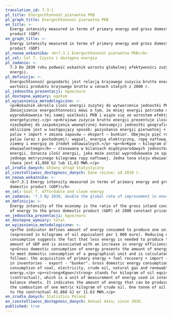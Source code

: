 ```yaml
---
translation_id: 7-3-1
pl_title: Energochłonność pierwotna PKB
pl_graph_title: Energochłonność pierwotna PKB
en_title: >-
  Energy intensity measured in terms of primary energy and gross domestic
  product (GDP)
en_graph_title: >-
  Energy intensity measured in terms of primary energy and gross domestic
  product (GDP)
pl_nazwa_wskaznika: <b>7.3.1 Energochłonność pierwotna PKB</b>
pl_cel: Cel 7. Czysta i dostępna energia
pl_zadanie: >-
  7.3 Do 2030 roku podwoić wskaźnik wzrostu globalnej efektywności zużycia
  energii.
pl_definicja: >-
  Energochłonność gospodarki jest relacją krajowego zużycia brutto energii do
  wartości produktu krajowego brutto w cenach stałych z 2000 r.
pl_jednostka_prezentacji: kgoe/euro
pl_dostepne_wymiary: ogółem
pl_wyjasnienia_metodologiczne: >-
  <p>Wskaźnik określa ilość energii zużytej do wytworzenia jednostki PKB.
  Zmniejszenie energochłonności mówi o tym, że mniej energii potrzeba do
  wyprodukowania tej samej wielkości PKB i wiąże się ze wzrostem efektywności
  energetycznej.</p> <p>Krajowe zużycie brutto energii prezentuje ilość energii
  niezbędnej do zaspokojenia wewnętrznej konsumpcji jednostki geograficznej i
  obliczane jest w następujący sposób: pozyskanie energii pierwotnej + odzysk
  paliw + import + zmiana zapasów — eksport — bunkier. Obejmuje pięć rodzajów
  paliw (wraz z pochodnymi): węgiel, energię elektryczną, ropę naftową, gaz
  ziemny i energię ze źródeł odnawialnych.</p> <p><b>Kgoe — kilogram oleju
  ekwiwalentnego</b> — stosowana w bilansach międzynarodowych jednostka miary
  energii. Oznacza ilość energii, jaka może zostać wyprodukowana ze spalenia
  jednego metrycznego kilograma ropy naftowej. Jedna tona oleju ekwiwalentnego
  równa jest 41,868 GJ lub 11,63 MWh.</p>
pl_zrodlo_danych: Główny Urząd Statystyczny
pl_czestotliwosc_dostępnosc_danych: Dane roczne; od 2010 r.
en_nazwa_wskaznika: >-
  <b>7.3.1 Energy intensity measured in terms of primary energy and gross
  domestic product (GDP)</b>
en_cel: Goal 7. Affordable and clean energy
en_zadanie: '7.3 By 2030, double the global rate of improvement in energy efficiency'
en_definicja: >-
  Energy intensity of the economy is the ratio of the gross inland consumption
  of energy to the gross domestic product (GDP) at 2000 constant prices.
en_jednostka_prezentacji: kgoe/euro
en_dostepne_wymiary: total
en_wyjasnienia_metodologiczne: >-
  <p>The indicator defines amount of energy consumed to produce one unit of GDP
  (expressed in kilograms of oil equivalent per 1 000 euro). Reducing energy
  consumption suggests the fact that less energy is needed to produce the same
  amount of GDP and is associated with an increase in energy efficiency.</p>
  <p>Gross domestic consumption of energy presents the amount of energy required
  to meet domestic consumption of a geographical unit and is calculated as
  follows: the acquisition of primary energy + fuel recovery + import + change
  in inventories - export - "bunker". Gross domestic energy consumption includes
  consumption of coal, electricity, crude oil, natural gas and renewable
  energy.</p> <p><strong>Kgoe</strong> stands for kilogram of oil equivalent
  (contractual), which is a unit of measurement of energy used in international
  balance sheets. It indicates the amount of energy that can be produced from
  the combustion of one metric kilogram of crude oil. One tonne of oil is equal
  to the contractual 41.868 GJ or 11.63 MWh.</p>
en_zrodlo_danych: Statistics Poland
en_czestotliwosc_dostępnosc_danych: Annual data; since 2010.
published: true
---
```

